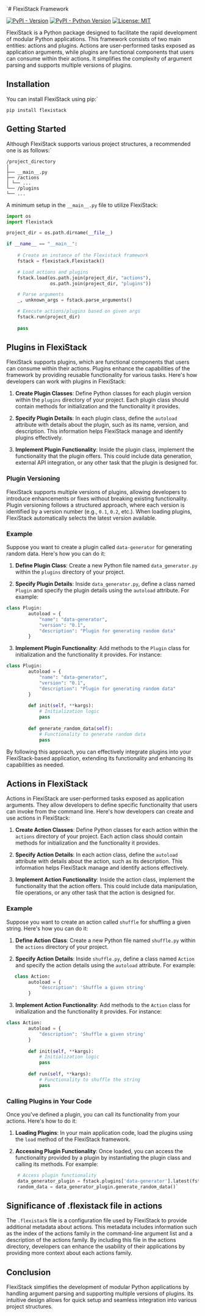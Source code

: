
`# FlexiStack Framework

[![PyPI - Version](https://img.shields.io/pypi/v/flexistack.svg)](https://pypi.org/project/flexistack)
[![PyPI - Python Version](https://img.shields.io/pypi/pyversions/flexistack.svg)](https://pypi.org/project/flexistack)
[![License: MIT](https://img.shields.io/badge/license-MIT-C06524)](https://github.com/devcoons/flexistack/blob/main/LICENSE.txt)

FlexiStack is a Python package designed to facilitate the rapid development of modular Python applications. This framework consists of two main entities: actions and plugins. Actions are user-performed tasks exposed as application arguments, while plugins are functional components that users can consume within their actions. It simplifies the complexity of argument parsing and supports multiple versions of plugins.

## Installation

You can install FlexiStack using pip:` 

`pip install flexistack`

## Getting Started

Although FlexiStack supports various project structures, a recommended one is as follows:` 

```
/project_directory 
│ 
├── __main__.py 
├── /actions 
│ └── ... 
└── /plugins 
└── ...
```


A minimum setup in the `__main__.py` file to utilize FlexiStack:

```Python
import os
import flexistack

project_dir = os.path.dirname(__file__)

if __name__ == "__main__":
   
    # Create an instance of the Flexistack framework
    fstack = flexistack.Flexistack()

    # Load actions and plugins
    fstack.load(os.path.join(project_dir, "actions"), 
                os.path.join(project_dir, "plugins"))

    # Parse arguments
    _, unknown_args = fstack.parse_arguments()

    # Execute actions/plugins based on given args
    fstack.run(project_dir)
    
    pass
```

## Plugins in FlexiStack

FlexiStack supports plugins, which are functional components that users can consume within their actions. Plugins enhance the capabilities of the framework by providing reusable functionality for various tasks. Here's how developers can work with plugins in FlexiStack:

1.  **Create Plugin Classes**: Define Python classes for each plugin version within the `plugins` directory of your project. Each plugin class should contain methods for initialization and the functionality it provides.
    
2.  **Specify Plugin Details**: In each plugin class, define the `autoload` attribute with details about the plugin, such as its name, version, and description. This information helps FlexiStack manage and identify plugins effectively.
    
3.  **Implement Plugin Functionality**: Inside the plugin class, implement the functionality that the plugin offers. This could include data generation, external API integration, or any other task that the plugin is designed for.
    

### Plugin Versioning

FlexiStack supports multiple versions of plugins, allowing developers to introduce enhancements or fixes without breaking existing functionality. Plugin versioning follows a structured approach, where each version is identified by a version number (e.g., `0.1`, `0.2`, etc.). When loading plugins, FlexiStack automatically selects the latest version available.

### Example

Suppose you want to create a plugin called `data-generator` for generating random data. Here's how you can do it:

1.  **Define Plugin Class**: Create a new Python file named `data_generator.py` within the `plugins` directory of your project.
    
2.  **Specify Plugin Details**: Inside `data_generator.py`, define a class named `Plugin` and specify the plugin details using the `autoload` attribute. For example:
    
```Python
class Plugin:
        autoload = {
            "name": "data-generator",
            "version": "0.1",
            "description": "Plugin for generating random data"
        }
```

3.  **Implement Plugin Functionality**: Add methods to the `Plugin` class for initialization and the functionality it provides. For instance:
   

```Python
class Plugin:
        autoload = {
            "name": "data-generator",
            "version": "0.1",
            "description": "Plugin for generating random data"
        }
    
        def init(self, **kargs):
            # Initialization logic
            pass
    
        def generate_random_data(self):
            # Functionality to generate random data
            pass           
```

By following this approach, you can effectively integrate plugins into your FlexiStack-based application, extending its functionality and enhancing its capabilities as needed.

## Actions in FlexiStack

Actions in FlexiStack are user-performed tasks exposed as application arguments. They allow developers to define specific functionality that users can invoke from the command line. Here's how developers can create and use actions in FlexiStack:

1.  **Create Action Classes**: Define Python classes for each action within the `actions` directory of your project. Each action class should contain methods for initialization and the functionality it provides.
    
2.  **Specify Action Details**: In each action class, define the `autoload` attribute with details about the action, such as its description. This information helps FlexiStack manage and identify actions effectively.
    
3.  **Implement Action Functionality**: Inside the action class, implement the functionality that the action offers. This could include data manipulation, file operations, or any other task that the action is designed for.
    

### Example

Suppose you want to create an action called `shuffle` for shuffling a given string. Here's how you can do it:

1.  **Define Action Class**: Create a new Python file named `shuffle.py` within the `actions` directory of your project.
    
2.  **Specify Action Details**: Inside `shuffle.py`, define a class named `Action` and specify the action details using the `autoload` attribute. For example:
    
```Python
   class Action:
        autoload = {
            "description": 'Shuffle a given string'
        }
```
    
3.  **Implement Action Functionality**: Add methods to the `Action` class for initialization and the functionality it provides. For instance:
    

```Python
class Action:
        autoload = {
            "description": 'Shuffle a given string'
        }
    
        def init(self, **kargs):
            # Initialization logic
            pass
    
        def run(self, **kargs):
            # Functionality to shuffle the string
            pass
```

### Calling Plugins in Your Code

Once you've defined a plugin, you can call its functionality from your actions. Here's how to do it:

1.  **Loading Plugins**: In your main application code, load the plugins using the `load` method of the FlexiStack framework.
    
2.  **Accessing Plugin Functionality**: Once loaded, you can access the functionality provided by a plugin by instantiating the plugin class and calling its methods. For example:
    
    
```Python
    # Access plugin functionality
    data_generator_plugin = fstack.plugins['data-generator'].latest(fstack)
    random_data = data_generator_plugin.generate_random_data()` 
```  

## Significance of .flexistack file in actions

The `.flexistack` file is a configuration file used by FlexiStack to provide additional metadata about actions. This metadata includes information such as the index of the actions family in the command-line argument list and a description of the actions family. By including this file in the actions directory, developers can enhance the usability of their applications by providing more context about each actions family.  

## Conclusion

FlexiStack simplifies the development of modular Python applications by handling argument parsing and supporting multiple versions of plugins. Its intuitive design allows for quick setup and seamless integration into various project structures.
